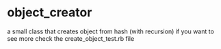 object_creator
==============

a small class that creates object from hash (with recursion) if you want to see more check the create_object_test.rb file
